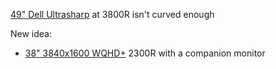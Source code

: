 [49" Dell Ultrasharp](https://www.dell.com/de-de/shop/gew%C3%B6lbter-dell-ultrasharp-49-monitor-u4919dw/apd/210-argk/monitore-und-monitorzubeh%C3%B6r#techspecs_section) at 3800R isn't curved enough

New idea:
- [38" 3840x1600 WQHD+](https://www.dell.com/de-de/shop/geschwungener-dell-ultrasharp-38-usb-c-hub-monitor-u3821dw/apd/210-axnt/monitore-und-monitorzubeh%C3%B6r) 2300R with a companion monitor